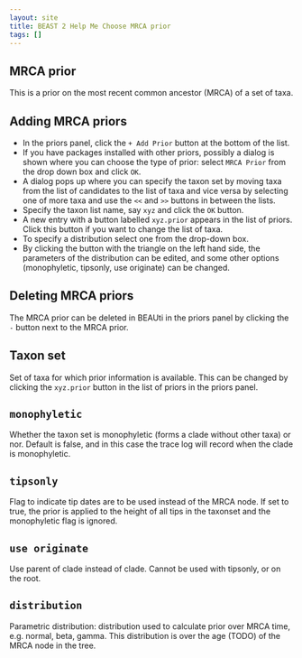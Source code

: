 ```yaml
---
layout: site
title: BEAST 2 Help Me Choose MRCA prior
tags: []
---
```


## MRCA prior

This is a prior on the most recent common ancestor (MRCA) of a set of taxa.

## Adding MRCA priors

* In the priors panel, click the `+ Add Prior` button at the bottom of the list.
* If you have packages installed with other priors, possibly a dialog is shown where you can choose the type of prior: select `MRCA Prior` from the drop down box and click `OK`.
* A dialog pops up where you can specify the taxon set by moving taxa from the list of candidates to the list of taxa and vice versa by selecting one of more taxa and use the `<<` and `>>` buttons in between the lists.
* Specify the taxon list name, say `xyz` and click the `OK` button.
* A new entry with a button labelled `xyz.prior` appears in the list of priors. Click this button if you want to change the list of taxa.
* To specify a distribution select one from the drop-down box. 
* By clicking the button with the triangle on the left hand side, the parameters of the distribution can be edited, and some other options (monophyletic, tipsonly, use originate) can be changed.

## Deleting MRCA priors

The MRCA prior can be deleted in BEAUti in the priors panel by clicking the `-` button next to the MRCA prior.

## Taxon set

Set of taxa for which prior information is available.
This can be changed by clicking the `xyz.prior` button in the list of priors in the priors panel.

## `monophyletic`

Whether the taxon set is monophyletic (forms a clade without other taxa) or nor. 
Default is false, and in this case the trace log will record when the clade is monophyletic.

## `tipsonly`

Flag to indicate tip dates are to be used instead of the MRCA node. 
If set to true, the prior is applied to the height of all tips in the taxonset and the monophyletic flag is ignored. 

## `use originate`

Use parent of clade instead of clade. 
Cannot be used with tipsonly, or on the root.

## `distribution`

Parametric distribution: distribution used to calculate prior over MRCA time, e.g. normal, beta, gamma. 
This distribution is over the age (TODO) of the MRCA node in the tree.
